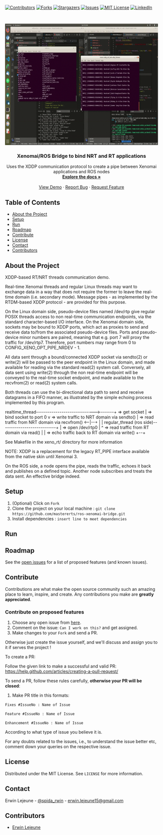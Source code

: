 [![Contributors][contributors-shield]][contributors-url]
[![Forks][forks-shield]][forks-url]
[![Stargazers][stars-shield]][stars-url]
[![Issues][issues-shield]][issues-url]
[![MIT License][license-shield]][license-url]
[![LinkedIn][linkedin-shield]][linkedin-url]

<br />
<p align="center">
    <!--- relative path means image/image.png instead of https://etc... -->
    <img src="img/img.gif" alt="Logo" width="600" height="400">                           
</a>

  <h3 align="center">Xenomai/ROS Bridge to bind NRT and RT applications</h3>

  <p align="center">
    Uses the XDDP communication protocol to create a pipe between Xenomai applications and ROS nodes
    <br />
    <a href="https://github.com/mastererts/ros-xenomai-bridge/readme.md"><strong>Explore the docs »</strong></a>
    <br />
    <br />
    <a href="https://github.com/mastererts/ros-xenomai-bridge">View Demo</a>
    ·
    <a href="https://github.com/mastererts/ros-xenomai-bridge/issues">Report Bug</a>
    ·
    <a href="https://github.com/mastererts/ros-xenomai-bridge/issues">Request Feature</a>
  </p>
</p>

## Table of Contents

* [About the Project](#about-the-project)
* [Setup](#setup)
* [Run](#run)
* [Roadmap](#roadmap)
* [Contribute](#contribute)
* [License](#license)
* [Contact](#contact)
* [Contributors](#contributors)

## About the Project

XDDP-based RT/NRT threads communication demo.

Real-time Xenomai threads and regular Linux threads may want to
exchange data in a way that does not require the former to leave
the real-time domain (i.e. secondary mode). Message pipes - as
implemented by the RTDM-based XDDP protocol - are provided for this
purpose.

On the Linux domain side, pseudo-device files named /dev/rtp<minor>
give regular POSIX threads access to non real-time communication
endpoints, via the standard character-based I/O interface. On the
Xenomai domain side, sockets may be bound to XDDP ports, which act
as proxies to send and receive data to/from the associated
pseudo-device files. Ports and pseudo-device minor numbers are
paired, meaning that e.g. port 7 will proxy the traffic for
/dev/rtp7. Therefore, port numbers may range from 0 to
CONFIG_XENO_OPT_PIPE_NRDEV - 1.

All data sent through a bound/connected XDDP socket via sendto(2) or
write(2) will be passed to the peer endpoint in the Linux domain,
and made available for reading via the standard read(2) system
call. Conversely, all data sent using write(2) through the non
real-time endpoint will be conveyed to the real-time socket
endpoint, and made available to the recvfrom(2) or read(2) system
calls.

Both threads can use the bi-directional data path to send and
receive datagrams in a FIFO manner, as illustrated by the simple
echoing process implemented by this program.

realtime_thread------------------------------>-------+
  =>  get socket                                     |
  =>  bind socket to port 0                          v
  =>  write traffic to NRT domain via sendto()       |
  =>  read traffic from NRT domain via recvfrom() <--|--+
                                                     |  |
regular_thread (ros side)----------------------------+  |
  =>  open /dev/rtp0                                 |  ^
  =>  read traffic from RT domain via read()         |  |
  =>  echo traffic back to RT domain via write()     +--+

See Makefile in the xeno_rt/ directory for more information

NOTE: XDDP is a replacement for the legacy RT_PIPE interface
available from the native skin until Xenomai 3.

On the ROS side, a node opens the pipe, reads the traffic, echoes it back and publishes on a defined topic. Another node subscribes and treats the data sent. An effective bridge indeed.

## Setup

1. (Optional) Click on `Fork`
2. Clone the project on your local machine : `git clone https://github.com/mastererts/ros-xenomai-bridge.git`
3. Install dependencies : `insert line to meet dependencies`

## Run

<!--- how to run your app ? -->

## Roadmap

See the [open issues](https://github.com/mastererts/ros-xenomai-bridge/issues) for a list of proposed features (and known issues).

## Contribute

Contributions are what make the open source community such an amazing place to learn, inspire, and create. Any contributions you make are **greatly appreciated**.

### Contribute on proposed features

1. Choose any open issue from [here](https://github.com/mastererts/ros-xenomai-bridge/issues). 
2. Comment on the issue: `Can I work on this?` and get assigned.
3. Make changes to your `Fork` and send a PR.

Otherwise just create the issue yourself, and we'll discuss and assign you to it if serves the project !

To create a PR:

Follow the given link to make a successful and valid PR: https://help.github.com/articles/creating-a-pull-request/

To send a PR, follow these rules carefully, **otherwise your PR will be closed**:

1. Make PR title in this formats: 
```
Fixes #IssueNo : Name of Issue
``` 
```
Feature #IssueNo : Name of Issue
```
```
Enhancement #IssueNo : Name of Issue
```

According to what type of issue you believe it is.

For any doubts related to the issues, i.e., to understand the issue better etc, comment down your queries on the respective issue.

## License

Distributed under the MIT License. See `LICENSE` for more information.

## Contact

Erwin Lejeune - [@spida_rwin](https://twitter.com/spida_rwin) - erwin.lejeune15@gmail.com

## Contributors

- [Erwin Lejeune](https://github.com/Guilyx)

[contributors-shield]: https://img.shields.io/github/contributors/mastererts/ros-xenomai-bridge.svg?style=flat-square
[contributors-url]: https://github.com/mastererts/ros-xenomai-bridge/graphs/contributors
[forks-shield]: https://img.shields.io/github/forks/mastererts/ros-xenomai-bridge.svg?style=flat-square
[forks-url]: https://github.com/mastererts/ros-xenomai-bridge/network/members
[stars-shield]: https://img.shields.io/github/stars/mastererts/ros-xenomai-bridge.svg?style=flat-square
[stars-url]: https://github.com/mastererts/ros-xenomai-bridge/stargazers
[issues-shield]: https://img.shields.io/github/issues/mastererts/ros-xenomai-bridge.svg?style=flat-square
[issues-url]: https://github.com/mastererts/ros-xenomai-bridge/issues
[license-shield]: https://img.shields.io/github/license/mastererts/ros-xenomai-bridge.svg?style=flat-square
[license-url]: https://github.com/mastererts/ros-xenomai-bridge/blob/master/LICENSE.md
[linkedin-shield]: https://img.shields.io/badge/-LinkedIn-black.svg?style=flat-square&logo=linkedin&colorB=555
[linkedin-url]: https://linkedin.com/in/erwinlejeune-lkn
